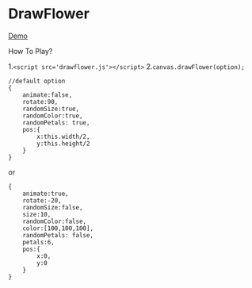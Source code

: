# DrawFlower

[Demo](http://moyuyc.github.io/2016/04/26/canvas绘制平面花瓣/)

How To Play?

1.`<script src='drawflower.js'></script>`
2.`canvas.drawFlower(option);`

```
//default option
{
	animate:false,
	rotate:90,  
	randomSize:true,
	randomColor:true,
	randomPetals: true,
	pos:{
		x:this.width/2,
		y:this.height/2
	}
}
```
or
```
{
	animate:true,
	rotate:-20,  
	randomSize:false,
	size:10,
	randomColor:false,
	color:[100,100,100],
	randomPetals: false,
	petals:6,
	pos:{
		x:0,
		y:0
	}
}
```